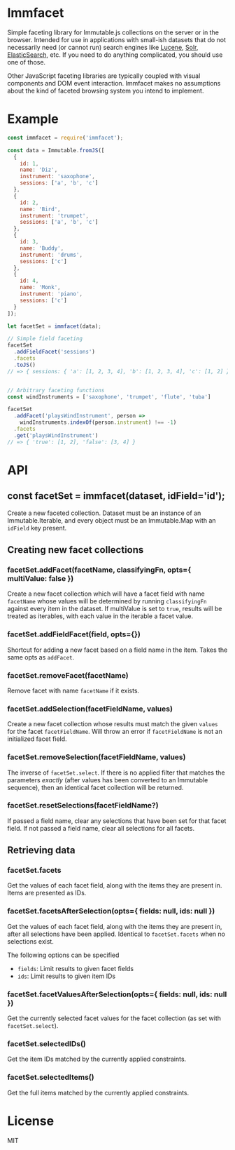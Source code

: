 # Immfacet
Simple faceting library for Immutable.js collections on the server or in the
browser. Intended for use in applications with small-ish datasets that do not
necessarily need (or cannot run) search engines like [Lucene][], [Solr][],
[ElasticSearch][], etc. If you need to do anything complicated, you should use
one of those.

Other JavaScript faceting libraries are typically coupled with visual components
and DOM event interaction. Immfacet makes no assumptions about the kind of
faceted browsing system you intend to implement.

[Lucene]: <http://lucene.apache.org/core/4_0_0/facet/org/apache/lucene/facet/doc-files/userguide.html>
[Solr]: <https://wiki.apache.org/solr/SimpleFacetParameters>
[ElasticSearch]: <https://www.elastic.co/guide/en/elasticsearch/reference/current/search-aggregations.html>

# Example
```js
const immfacet = require('immfacet');

const data = Immutable.fromJS([
  {
    id: 1,
    name: 'Diz',
    instrument: 'saxophone',
    sessions: ['a', 'b', 'c']
  },
  {
    id: 2,
    name: 'Bird',
    instrument: 'trumpet',
    sessions: ['a', 'b', 'c']
  },
  {
    id: 3,
    name: 'Buddy',
    instrument: 'drums',
    sessions: ['c']
  },
  {
    id: 4,
    name: 'Monk',
    instrument: 'piano',
    sessions: ['c']
  }
]);

let facetSet = immfacet(data);

// Simple field faceting
facetSet
  .addFieldFacet('sessions')
  .facets
  .toJS()
// => { sessions: { 'a': [1, 2, 3, 4], 'b': [1, 2, 3, 4], 'c': [1, 2] } }


// Arbitrary faceting functions
const windInstruments = ['saxophone', 'trumpet', 'flute', 'tuba']

facetSet
  .addFacet('playsWindInstrument', person =>
    windInstruments.indexOf(person.instrument) !== -1)
  .facets
  .get('playsWindInstrument')
// => { 'true': [1, 2], 'false': [3, 4] }
```

# API
## const facetSet = immfacet(dataset, idField='id');
Create a new faceted collection. Dataset must be an instance of an
Immutable.Iterable, and every object must be an Immutable.Map with an `idField`
key present.

## Creating new facet collections
### facetSet.addFacet(facetName, classifyingFn, opts={ multiValue: false })
Create a new facet collection which will have a facet field with name
`facetName` whose values will be determined by running `classifyingFn`
against every item in the dataset. If multiValue is set to `true`, results
will be treated as iterables, with each value in the iterable a facet value.

### facetSet.addFieldFacet(field, opts={})
Shortcut for adding a new facet based on a field name in the item. Takes
the same opts as `addFacet`.

### facetSet.removeFacet(facetName)
Remove facet with name `facetName` if it exists.

### facetSet.addSelection(facetFieldName, values)
Create a new facet collection whose results must match the given `values` for
the facet `facetFieldName`. Will throw an error if `facetFieldName` is not an
initialized facet field.

### facetSet.removeSelection(facetFieldName, values)
The inverse of `facetSet.select`. If there is no applied filter that matches the
parameters *exactly* (after values has been converted to an Immutable sequence),
then an identical facet collection will be returned.

### facetSet.resetSelections(facetFieldName?)
If passed a field name, clear any selections that have been set for that facet
field. If not passed a field name, clear all selections for all facets.


## Retrieving data
### facetSet.facets
Get the values of each facet field, along with the items they are present in.
Items are presented as IDs.

### facetSet.facetsAfterSelection(opts={ fields: null, ids: null })
Get the values of each facet field, along with the items they are present in,
after all selections have been applied. Identical to `facetSet.facets` when no
selections exist.

The following options can be specified
  * `fields`: Limit results to given facet fields
  * `ids`: Limit results to given item IDs

### facetSet.facetValuesAfterSelection(opts={ fields: null, ids: null })
Get the currently selected facet values for the facet collection (as set with
`facetSet.select`).

### facetSet.selectedIDs()
Get the item IDs matched by the currently applied constraints.

### facetSet.selectedItems()
Get the full items matched by the currently applied constraints.


# License
MIT
